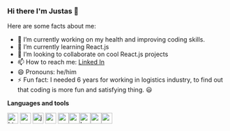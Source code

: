 ### Hi there I'm Justas 👋


Here are some facts about me:

- 🔭 I’m currently working on my health and improving coding skills. 
- 🌱 I’m currently learning React.js
- 👯 I’m looking to collaborate on cool React.js projects 
- 📫 How to reach me: [Linked In](https://www.linkedin.com/in/justas-titovec-69877517a/)
- 😄 Pronouns: he/him
- ⚡ Fun fact: I needed 6 years for working in logistics industry, to find out that coding is more fun and satisfying thing. 😃

**Languages and tools**

<img align="center" alt="html5" width="25px" src="https://cdn.jsdelivr.net/npm/simple-icons@3.2.0/icons/html5.svg" />
 <img align="center" alt="css" width="25px" src="https://cdn.jsdelivr.net/npm/simple-icons@3.2.0/icons/css3.svg" /> <img align="center" alt="javascript" width="25px" src="https://cdn.jsdelivr.net/npm/simple-icons@3.2.0/icons/javascript.svg" /> <img align="center" alt="nodejs" width="25px" src="https://cdn.jsdelivr.net/npm/simple-icons@3.2.0/icons/node-dot-js.svg" />
<img align="center" alt="reactjs" width="25px" src="https://cdn.jsdelivr.net/npm/simple-icons@3.2.0/icons/react.svg" /><img align="center" alt="vuejs" width="25px" src="https://cdn.jsdelivr.net/npm/simple-icons@3.2.0/icons/vue-dot-js.svg" /><img align="center" alt="bootstrap" width="25px" src="https://cdn.jsdelivr.net/npm/simple-icons@3.2.0/icons/bootstrap.svg" /><img align="center" alt="sass" width="25px" src="https://cdn.jsdelivr.net/npm/simple-icons@3.2.0/icons/sass.svg" /><img align="center" alt="materialUI" width="25px" src="https://cdn.jsdelivr.net/npm/simple-icons@3.2.0/icons/material-ui.svg" />











